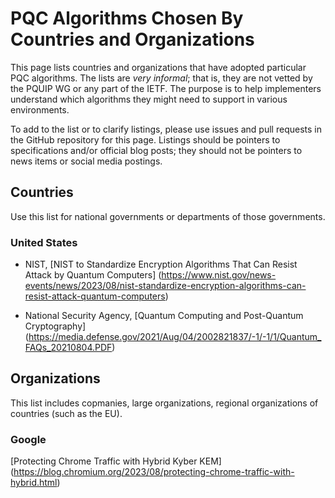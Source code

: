 # PQC Algorithms Chosen By Countries and Organizations

This page lists countries and organizations that have adopted particular PQC algorithms.
The lists are *very informal*; that is, they are not vetted by the PQUIP WG or any part of the IETF.
The purpose is to help implementers understand which algorithms they might need to support in various environments.

To add to the list or to clarify listings, please use issues and pull requests in the GitHub repository for this page.
Listings should be pointers to specifications and/or official blog posts; they should not be pointers to news items or social media postings.

## Countries

Use this list for national governments or departments of those governments.

### United States

- NIST,
[NIST to Standardize Encryption Algorithms That Can Resist Attack by Quantum Computers]
(https://www.nist.gov/news-events/news/2023/08/nist-standardize-encryption-algorithms-can-resist-attack-quantum-computers)

- National Security Agency,
[Quantum Computing and Post-Quantum Cryptography]
(https://media.defense.gov/2021/Aug/04/2002821837/-1/-1/1/Quantum_FAQs_20210804.PDF)

## Organizations

This list includes copmanies, large organizations, regional organizations of countries (such as the EU).

### Google

[Protecting Chrome Traffic with Hybrid Kyber KEM]
(https://blog.chromium.org/2023/08/protecting-chrome-traffic-with-hybrid.html)


